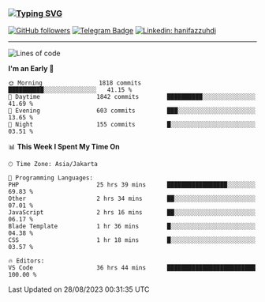 ### [![Typing SVG](https://readme-typing-svg.herokuapp.com?font=lato&size=22&lines=Hi+There+👋)](https://git.io/typing-svg) 

[![GitHub followers](https://img.shields.io/github/followers/hanifazzuhdi?label=Follow&style=social)](https://github.com/hanifazzuhdi/?tab=follow) 
[![Telegram Badge](https://img.shields.io/badge/-hanif0198-blue?style=social&logo=telegram&link=https://www.t.me/hanif0198/)](https://www.t.me/hanif0198/) 
[![Linkedin: hanifazzuhdi](https://img.shields.io/badge/-hanifazzuhdi-blue?style=flat-square&logo=Linkedin&logoColor=white&link=https://www.linkedin.com/in/hanif-az-zuhdi-69688019b/)](https://www.linkedin.com/in/hanif-az-zuhdi-69688019b/) 

<hr/>

<!--START_SECTION:waka-->
![Lines of code](https://img.shields.io/badge/From%20Hello%20World%20I%27ve%20Written-29.8%20million%20lines%20of%20code-blue)

**I'm an Early 🐤** 

```text
🌞 Morning                1818 commits        ██████████░░░░░░░░░░░░░░░   41.15 % 
🌆 Daytime                1842 commits        ██████████░░░░░░░░░░░░░░░   41.69 % 
🌃 Evening                603 commits         ███░░░░░░░░░░░░░░░░░░░░░░   13.65 % 
🌙 Night                  155 commits         █░░░░░░░░░░░░░░░░░░░░░░░░   03.51 % 
```


📊 **This Week I Spent My Time On** 

```text
🕑︎ Time Zone: Asia/Jakarta

💬 Programming Languages: 
PHP                      25 hrs 39 mins      █████████████████░░░░░░░░   69.83 % 
Other                    2 hrs 34 mins       ██░░░░░░░░░░░░░░░░░░░░░░░   07.01 % 
JavaScript               2 hrs 16 mins       ██░░░░░░░░░░░░░░░░░░░░░░░   06.17 % 
Blade Template           1 hr 36 mins        █░░░░░░░░░░░░░░░░░░░░░░░░   04.38 % 
CSS                      1 hr 18 mins        █░░░░░░░░░░░░░░░░░░░░░░░░   03.57 % 

🔥 Editors: 
VS Code                  36 hrs 44 mins      █████████████████████████   100.00 % 
```


 Last Updated on 28/08/2023 00:31:35 UTC
<!--END_SECTION:waka-->
